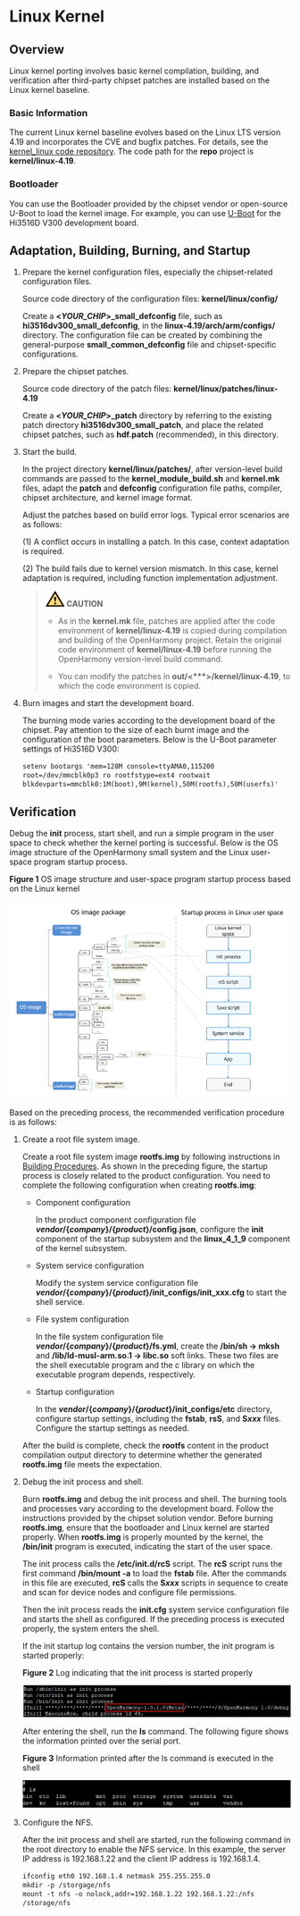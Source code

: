 # Linux Kernel


## Overview

Linux kernel porting involves basic kernel compilation, building, and verification after third-party chipset patches are installed based on the Linux kernel baseline.


### Basic Information

The current Linux kernel baseline evolves based on the Linux LTS version 4.19 and incorporates the CVE and bugfix patches. For details, see the [kernel_linux code repository](https://gitee.com/openharmony/kernel_linux). The code path for the **repo** project is **kernel/linux-4.19**.


### Bootloader

You can use the Bootloader provided by the chipset vendor or open-source U-Boot to load the kernel image. For example, you can use [U-Boot](https://gitee.com/openharmony/third_party_u-boot) for the Hi3516D V300 development board.


## Adaptation, Building, Burning, and Startup

1. Prepare the kernel configuration files, especially the chipset-related configuration files.

   Source code directory of the configuration files: **kernel/linux/config/**

   Create a **<*YOUR_CHIP*>_small_defconfig** file, such as **hi3516dv300_small_defconfig**, in the **linux-4.19/arch/arm/configs/** directory. The configuration file can be created by combining the general-purpose **small_common_defconfig** file and chipset-specific configurations.

2. Prepare the chipset patches.
   
   Source code directory of the patch files: **kernel/linux/patches/linux-4.19**
   
   Create a **<*YOUR_CHIP*>_patch** directory by referring to the existing patch directory **hi3516dv300_small_patch**, and place the related chipset patches, such as **hdf.patch** (recommended), in this directory.
   
3. Start the build.

   In the project directory **kernel/linux/patches/**, after version-level build commands are passed to the **kernel_module_build.sh** and **kernel.mk** files, adapt the **patch** and **defconfig** configuration file paths, compiler, chipset architecture, and kernel image format.

   Adjust the patches based on build error logs. Typical error scenarios are as follows:

   (1) A conflict occurs in installing a patch. In this case, context adaptation is required.

   (2) The build fails due to kernel version mismatch. In this case, kernel adaptation is required, including function implementation adjustment.

   > ![icon-caution.gif](../public_sys-resources/icon-caution.gif) **CAUTION**<br/>
   > - As in the **kernel.mk** file, patches are applied after the code environment of **kernel/linux-4.19** is copied during compilation and building of the OpenHarmony project. Retain the original code environment of **kernel/linux-4.19** before running the OpenHarmony version-level build command.
   > 
   > - You can modify the patches in **out/&lt;\*\*\*&gt;/kernel/linux-4.19**, to which the code environment is copied.

4. Burn images and start the development board.

   The burning mode varies according to the development board of the chipset. Pay attention to the size of each burnt image and the configuration of the boot parameters. Below is the U-Boot parameter settings of Hi3516D V300:

   
   ```
   setenv bootargs 'mem=128M console=ttyAMA0,115200 root=/dev/mmcblk0p3 ro rootfstype=ext4 rootwait blkdevparts=mmcblk0:1M(boot),9M(kernel),50M(rootfs),50M(userfs)'
   ```


## Verification

Debug the **init** process, start shell, and run a simple program in the user space to check whether the kernel porting is successful. Below is the OS image structure of the OpenHarmony small system and the Linux user-space program startup process.

**Figure 1** OS image structure and user-space program startup process based on the Linux kernel

![os-image-structure-and-user-space-program-startup-process-based-on-the-linux-kernel](figures/os-image-structure-and-user-space-program-startup-process-based-on-the-linux-kernel.png)

Based on the preceding process, the recommended verification procedure is as follows:

1. Create a root file system image.

   Create a root file system image **rootfs.img** by following instructions in [Building Procedures](../subsystems/subsys-build-all.md). As shown in the preceding figure, the startup process is closely related to the product configuration. You need to complete the following configuration when creating **rootfs.img**:

   - Component configuration
      
      In the product component configuration file ***vendor*/{*company*}/{*product*}/config.json**, configure the **init** component of the startup subsystem and the **linux_4_1_9** component of the kernel subsystem.
      
   - System service configuration
      
      Modify the system service configuration file ***vendor*/{*company*}/{*product*}/init_configs/init_xxx.cfg** to start the shell service.
      
   - File system configuration
      
      In the file system configuration file ***vendor*/{*company*}/{*product*}/fs.yml**, create the **/bin/sh -> mksh** and **/lib/ld-musl-arm.so.1 -> libc.so** soft links. These two files are the shell executable program and the c library on which the executable program depends, respectively.
      
   - Startup configuration
      
      In the ***vendor*/{*company*}/{*product*}/init_configs/etc** directory, configure startup settings, including the **fstab**, **rsS**, and **S*xxx*** files. Configure the startup settings as needed.
   
   After the build is complete, check the **rootfs** content in the product compilation output directory to determine whether the generated **rootfs.img** file meets the expectation.
   
2. Debug the init process and shell.

   Burn **rootfs.img** and debug the init process and shell. The burning tools and processes vary according to the development board. Follow the instructions provided by the chipset solution vendor. Before burning **rootfs.img**, ensure that the bootloader and Linux kernel are started properly. When **rootfs.img** is properly mounted by the kernel, the **/bin/init** program is executed, indicating the start of the user space.

   The init process calls the **/etc/init.d/rcS** script. The **rcS** script runs the first command **/bin/mount -a** to load the **fstab** file. After the commands in this file are executed, **rcS** calls the **S*xxx*** scripts in sequence to create and scan for device nodes and configure file permissions.

   Then the init process reads the **init.cfg** system service configuration file and starts the shell as configured. If the preceding process is executed properly, the system enters the shell.

   If the init startup log contains the version number, the init program is started properly:

   **Figure 2** Log indicating that the init process is started properly

   ![log-indicating-that-the-init-process-is-started-properly](figures/log-indicating-that-the-init-process-is-started-properly.png)

   After entering the shell, run the **ls** command. The following figure shows the information printed over the serial port.

   **Figure 3** Information printed after the ls command is executed in the shell

   ![information-printed-after-the-ls-command-is-executed-in-the-shell](figures/information-printed-after-the-ls-command-is-executed-in-the-shell.png)

3. Configure the NFS.

   After the init process and shell are started, run the following command in the root directory to enable the NFS service. In this example, the server IP address is 192.168.1.22 and the client IP address is 192.168.1.4.

   ```
   ifconfig eth0 192.168.1.4 netmask 255.255.255.0
   mkdir -p /storgage/nfs
   mount -t nfs -o nolock,addr=192.168.1.22 192.168.1.22:/nfs /storage/nfs
   ```